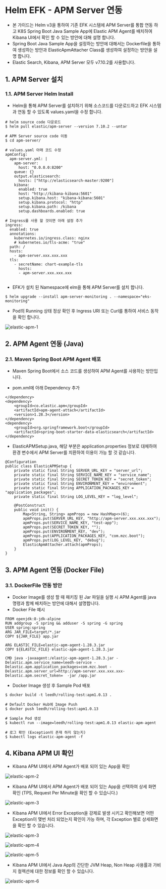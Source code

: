 # Helm EFK - APM Server 연동
-  본 가이드는 Helm v3을 통하여 기존 EFK 시스템에 APM Server를 통합 연동 하고 K8S Spring Boot Java Sample App에 Elastic APM Agent를 배치하여 Kibana UI에서 확인 할 수 있는 방안에 대해 설명 합니다.
- Spring Boot Java Sample App을 설정하는 방안에 대해서는  Dockerfile을 통하여 생성하는 방안과 ElasticApmAttacher Class를 생성하여 설정하는 방안을 설명 합니다.
- Elastic Search, Kibana, APM Server 모두 v7.10.2를 사용합니다.

## 1.  APM Server 설치

### 1.1. APM Server Helm Install

- Helm을 통해 APM Server를 설치하기 위해 소스코드를 다운로드하고 EFK 시스템과 연동 할 수 있도록 values.yaml을 수정 합니다.

```
# helm source code 다운로드
$ helm pull elastic/apm-server --version 7.10.2 --untar

# APM Server source code 이동
$ cd apm-server/

# values.yaml 아래 코드 수정
apmConfig:
  apm-server.yml: |
    apm-server:
      host: "0.0.0.0:8200"
    queue: {}
    output.elasticsearch:
      hosts: ["http://elasticsearch-master:9200"]
    kibana:
      enabled: true
      host: "http://kibana-kibana:5601"
      setup.kibana.host: "kibana-kibana:5601"
      setup.kibana.protocol: "http"
      setup.kibana.path: /kibana
      setup.dashboards.enabled: true

# Ingress를 사용 할 것이면 아래 설정 추가
ingress:
  enabled: true
  annotations:
    kubernetes.io/ingress.class: nginx
    # kubernetes.io/tls-acme: "true"
  path: /
  hosts:
    - apm-server.xxx.xxx.xxx
  tls: 
    - secretName: chart-example-tls
      hosts:
      - apm-server.xxx.xxx.xxx


```

- EFK가 설치 된 Namespace에 elm을 통해 APM Server를 설치 합니다.

```
$ helm upgrade --install apm-server-monitoring . --namespace="eks-monitoring"
```

- Pod의 Running 상태 정상 확인 후 Ingress URI 또는 Curl를 통하여 서비스 동작을 확인 합니다.

![elastic-apm-1][elastic-apm-1]

[elastic-apm-1]:./images/elastic-apm-1.PNG



## 2.  APM Agent 연동 (Java)

### 2.1. Maven Spring Boot APM Agent 배포

- Maven Spring Boot에서 소스 코드를 생성하여 APM Agent를 사용하는 방안입니다.

- pom.xml에 아래 Dependency 추가

```
</dependency>
<dependency>
    <groupId>co.elastic.apm</groupId>
    <artifactId>apm-agent-attach</artifactId>
    <version>1.28.3</version>
</dependency>
<dependency>
    <groupId>org.springframework.boot</groupId>
    <artifactId>spring-boot-starter-data-elasticsearch</artifactId>
</dependency>
```

- ElasticAPMSetup.java, 해당 부분은 application.properties 정보로 대체하여 환경 변수에서 APM Server를 치환하여 이용이 가능 할 것 같습니다.

```
@Configuration
public class ElasticAPMSetup {
    private static final String SERVER_URL_KEY = "server_url";
    private static final String SERVICE_NAME_KEY = "service_name";
    private static final String SECRET_TOKEN_KEY = "secret_token";
    private static final String ENVIRONMENT_KEY = "environment";
    private static final String APPLICATION_PACKAGES_KEY = "application_packages";
    private static final String LOG_LEVEL_KEY = "log_level";

    @PostConstruct
    public void init() {
        Map<String, String> apmProps = new HashMap<>(6);
        apmProps.put(SERVER_URL_KEY, "http://apm-server.xxx.xxx.xxx");
        apmProps.put(SERVICE_NAME_KEY, "test-app");
        apmProps.put(SECRET_TOKEN_KEY, "");
        apmProps.put(ENVIRONMENT_KEY, "dev");
        apmProps.put(APPLICATION_PACKAGES_KEY, "com.mzc.boot");
        apmProps.put(LOG_LEVEL_KEY, "debug");
        ElasticApmAttacher.attach(apmProps);
    }
}
```


## 3.  APM Agent 연동 (Docker File)

### 3.1. DockerFile 연동 방안

- Docker Image를 생성 할 때 패키징 된 Jar 파일을 실행 시 APM Agent를 java 명령과 함께 배치하는 방안에 대해서 설명합니다.
- Docker File 예시

```
FROM openjdk:8-jdk-alpine
RUN addgroup -S spring && adduser -S spring -G spring
USER spring:spring
ARG JAR_FILE=target/*.jar
COPY ${JAR_FILE} app.jar

ARG ELASTIC_FILE=elastic-apm-agent-1.28.3.jar
COPY ${ELASTIC_FILE} elastic-apm-agent-1.28.3.jar

CMD java -javaagent:/elastic-apm-agent-1.28.3.jar -Delastic.apm.service_name=leedh-service -Delastic.apm.application_packages=com.mzc.boot -Delastic.apm.server_url=http://apm-server.xxx.xxx.xxx-Delastic.apm.secret_token=  -jar /app.jar
```

- Docker Image 생성 후 Sample Pod 배포

```
$ docker build -t leedh/rolling-test:apm1.0.13 .

# Default Docker Hub에 Image Push
$ docker push leedh/rolling-test:apm1.0.13

# Sample Pod 생성
$ kubectl run --image=leedh/rolling-test:apm1.0.13 elastic-apm-agent

# 로그 확인 (Exception이 존재 하지 않는지)
$ kubectl logs elastic-apm-agent -f
```


## 4.  Kibana APM UI 확인

- Kibana APM UI에서 APM Agent가 배포 되어 있는 App을 확인

![elastic-apm-2][elastic-apm-2]

[elastic-apm-2]:./images/elastic-apm-2.PNG

- Kibana APM UI에서 APM Agent가 배포 되어 있는 App을 선택하여 상세 화면 확인 (TPS, Request Per Minute을 확인 할 수 있습니다.)


![elastic-apm-3][elastic-apm-3]

[elastic-apm-3]:./images/elastic-apm-3.PNG


- Kibana APM UI에서 Error Exception을 강제로 발생 시키고 확인해보면 어떤 Exception이 몇번 처리 되었는지 확인이 가능 하며, 각 Exception 별로 상세화면을 확인 할 수 있습니다.


![elastic-apm-3][elastic-apm-3]

[elastic-apm-3]:./images/elastic-apm-3.PNG


![elastic-apm-4][elastic-apm-4]

[elastic-apm-4]:./images/elastic-apm-4.PNG

![elastic-apm-5][elastic-apm-5]

[elastic-apm-5]:./images/elastic-apm-5.PNG



- Kibana APM UI에서 Java App의 간단한 JVM Heap, Non Heap 사용률과 가비지 컬렉션에 대한 정보를 확인 할 수 있습니다.

![elastic-apm-6][elastic-apm-6]

[elastic-apm-6]:./images/elastic-apm-6.PNG


